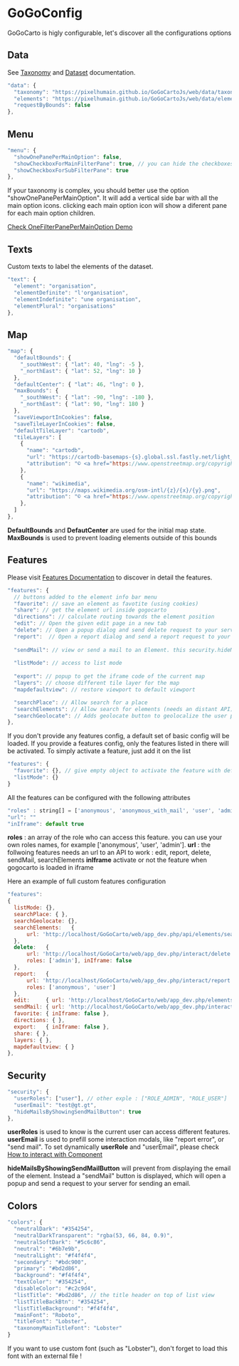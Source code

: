 GoGoConfig
========

GoGoCarto is higly configurable, let's discover all the configurations options

Data
---
See [Taxonomy](taxonomy.md) and [Dataset](dataset.md) documentation.

```javascript
"data": {
  "taxonomy": "https://pixelhumain.github.io/GoGoCartoJs/web/data/taxonomy.json",
  "elements": "https://pixelhumain.github.io/GoGoCartoJs/web/data/elements.json",
  "requestByBounds": false
},
```
Menu
------
```javascript
"menu": {
  "showOnePanePerMainOption": false,
  "showCheckboxForMainFilterPane": true, // you can hide the checkboxes for a lighter design
  "showCheckboxForSubFilterPane": true
},
```
If your taxonomy is complex, you should better use the option "showOnePanePerMainOption". 
It will add a vertical side bar with all the main option icons. clicking each main option icon will show a diferent pane 
for each main option children.

[Check OneFilterPanePerMainOption Demo](https://pixelhumain.github.io/GoGoCartoJs/web/examples/index-full-taxonomy.html#/carte/@45.94,-0.38,10z?cat=all) 


Texts
------
Custom texts to label the elements of the dataset.
```javascript
"text": {
  "element": "organisation",
  "elementDefinite": "l'organisation",
  "elementIndefinite": "une organisation",
  "elementPlural": "organisations"
},
```

Map
------
```javascript
"map": {
  "defaultBounds": {
    "_southWest": { "lat": 40, "lng": -5 },
    "_northEast": { "lat": 52, "lng": 10 }
  },
  "defaultCenter": { "lat": 46, "lng": 0 },
  "maxBounds": {
    "_southWest": { "lat": -90, "lng": -180 }, 
    "_northEast": { "lat": 90, "lng": 180 }
  },
  "saveViewportInCookies": false,
  "saveTileLayerInCookies": false,
  "defaultTileLayer": "cartodb",
  "tileLayers": [
    {
      "name": "cartodb",
      "url": "https://cartodb-basemaps-{s}.global.ssl.fastly.net/light_all/{z}/{x}/{y}.png",
      "attribution": "© <a href="https://www.openstreetmap.org/copyright">OpenStreetMap contributors</a>"
    },
    {
      "name": "wikimedia",
      "url": "https://maps.wikimedia.org/osm-intl/{z}/{x}/{y}.png",
      "attribution": "© <a href="https://www.openstreetmap.org/copyright">OpenStreetMap contributors</a>"
    },
  ]
},
```
**DefaultBounds** and **DefautCenter** are used for the initial map state.
**MaxBounds** is used to prevent loading elements outside of this bounds

Features
------
Please visit [Features Documentation](features.md) to discover in detail the features.

```javascript
"features": {
  // buttons added to the element info bar menu
  "favorite": // save an element as favotite (using cookies)
  "share": // get the element url inside gogocarto
  "directions": // calculate routing towards the element position
  "edit": // Open the given edit page in a new tab 
  "delete": // Open a popup dialog and send delete request to your server
  "report":  // Open a report dialog and send a report request to your server
  
  "sendMail": // view or send a mail to an Element. this security.hideMailsByShowingSendMailButton
  
  "listMode": // access to list mode
  
  "export": // popup to get the iframe code of the current map
  "layers": // choose different tile layer for the map
  "mapdefaultview": // restore viewport to default viewport

  "searchPlace": // Allow search for a place
  "searchElements": // Allow search for elements (needs an distant API)
  "searchGeolocate": // Adds geolocate button to geolocalize the user position
},
```

If you don't provide any features config, a default set of basic config will be loaded. 
If you provide a features config, only the features listed in there will be activated. To simply activate a feature, just add it on the list
```javascript
"features": {
  "favorite": {}, // give empty object to activate the feature with default config
  "listMode": {}
}
```

All the features can be configured with the following attributes
```javascript
"roles" : string[] = ['anonymous', 'anonymous_with_mail', 'user', 'admin'];
"url": ""
"inIframe": default true
```
**roles** : an array of the role who can access this feature. you can use your own roles names, for example ['anonymous', 'user', 'admin']. 
**url** : the follwoing features needs an url to an API to work : edit, report, delete, sendMail, searchElements
**inIframe** activate or not the feature when gogocarto is loaded in iframe

Here an example of full custom features configuration
```javascript
"features": 
{
  listMode: {},
  searchPlace: { },
  searchGeolocate: {},
  searchElements:   { 
      url: 'http://localhost/GoGoCarto/web/app_dev.php/api/elements/search' 
  },
  delete:   { 
      url: 'http://localhost/GoGoCarto/web/app_dev.php/interact/delete', 
      roles: ['admin'], inIframe: false 
  },            
  report:   { 
      url: 'http://localhost/GoGoCarto/web/app_dev.php/interact/report', 
      roles: ['anonymous', 'user'] 
  },
  edit:     { url: 'http://localhost/GoGoCarto/web/app_dev.php/elements/edit/' },
  sendMail: { url: 'http://localhost/GoGoCarto/web/app_dev.php/interact/sendMail' },
  favorite: { inIframe: false },
  directions: { },
  export:   { inIframe: false },
  share: { },
  layers: { },
  mapdefaultview: { }
},
```

Security
------
```javascript
"security": {
  "userRoles": ["user"], // other exple : ["ROLE_ADMIN", "ROLE_USER"]
  "userEmail": "test@gt.gt",
  "hideMailsByShowingSendMailButton": true
},
```
**userRoles** is used to know is the current user can access different features.
**userEmail** is used to prefill some interaction modals, like "report error", or "send mail".
To set dynamically **userRole** and "userEmail", please check [How to interact with Component](usage.md)

**hideMailsByShowingSendMailButton** will prevent from displaying the email of the element. Instead a "sendMail" button is displayed, which will open a popup and send a request to your server for sending an email.

Colors
------
```javascript
"colors": {
  "neutralDark": "#354254",
  "neutralDarkTransparent": "rgba(53, 66, 84, 0.9)",
  "neutralSoftDark": "#5c6c86",
  "neutral": "#6b7e9b",
  "neutralLight": "#f4f4f4",
  "secondary": "#bdc900",
  "primary": "#bd2d86",
  "background": "#f4f4f4",
  "textColor": "#354254",
  "disableColor": "#c2c9d4",
  "listTitle": "#bd2d86", // the title header on top of list view
  "listTitleBackBtn": "#354254",
  "listTitleBackground": "#f4f4f4",
  "mainFont": "Roboto",
  "titleFont": "Lobster",
  "taxonomyMainTitleFont": "Lobster"
}
```
If you want to use custom font (such as "Lobster"), don't forget to load this font with an external file !

